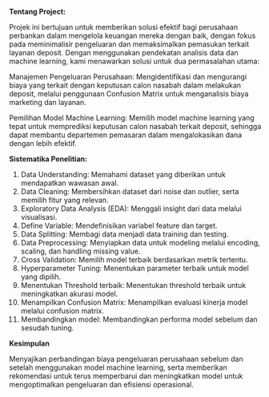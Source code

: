 **Tentang Project:**

Projek ini bertujuan untuk memberikan solusi efektif bagi perusahaan perbankan dalam mengelola keuangan mereka dengan baik, dengan fokus pada meminimalisir pengeluaran dan memaksimalkan pemasukan terkait layanan deposit. Dengan menggunakan pendekatan analisis data dan machine learning, kami menawarkan solusi untuk dua permasalahan utama:

Manajemen Pengeluaran Perusahaan: Mengidentifikasi dan mengurangi biaya yang terkait dengan keputusan calon nasabah dalam melakukan deposit, melalui penggunaan Confusion Matrix untuk menganalisis biaya marketing dan layanan.

Pemilihan Model Machine Learning: Memilih model machine learning yang tepat untuk memprediksi keputusan calon nasabah terkait deposit, sehingga dapat membantu departemen pemasaran dalam mengalokasikan dana dengan lebih efektif.

**Sistematika Penelitian:**

1. Data Understanding: Memahami dataset yang diberikan untuk mendapatkan wawasan awal.
2. Data Cleaning: Membersihkan dataset dari noise dan outlier, serta memilih fitur yang relevan.
3. Exploratory Data Analysis (EDA): Menggali insight dari data melalui visualisasi.
4. Define Variable: Mendefinisikan variabel feature dan target.
5. Data Splitting: Membagi data menjadi data training dan testing.
6. Data Preprocessing: Menyiapkan data untuk modeling melalui encoding, scaling, dan handling missing value.
7. Cross Validation: Memilih model terbaik berdasarkan metrik tertentu.
8. Hyperparameter Tuning: Menentukan parameter terbaik untuk model yang dipilih.
9. Menentukan Threshold terbaik: Menentukan threshold terbaik untuk meningkatkan akurasi model.
10. Menampilkan Confusion Matrix: Menampilkan evaluasi kinerja model melalui confusion matrix.
11. Membandingkan model: Membandingkan performa model sebelum dan sesudah tuning.

**Kesimpulan**

Menyajikan perbandingan biaya pengeluaran perusahaan sebelum dan setelah menggunakan model machine learning, serta memberikan rekomendasi untuk terus memperbarui dan meningkatkan model untuk mengoptimalkan pengeluaran dan efisiensi operasional.
